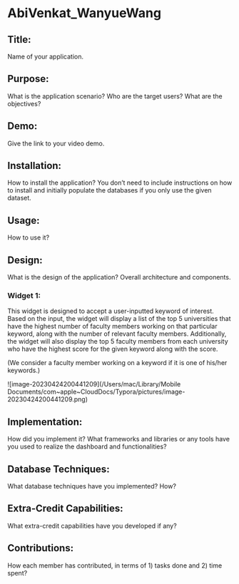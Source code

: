 # AbiVenkat_WanyueWang

## Title: 

Name of your application.

## Purpose: 
What is the application scenario? Who are the target users? What are the objectives?

## Demo: 

Give the link to your video demo. 

## Installation: 

How to install the application? You don’t need to include instructions on how to install and initially populate the databases if you only use the given dataset.

## Usage: 

How to use it? 

## Design: 

What is the design of the application? Overall architecture and components.



### Widget 1:

This widget is designed to accept a user-inputted keyword of interest. Based on the input, the widget will display a list of the top 5 universities that have the highest number of faculty members working on that particular keyword, along with the number of relevant faculty members. Additionally, the widget will also display the top 5 faculty members from each university who have the highest score for the given keyword along with the score. 

(We consider a faculty member working on a keyword if it is one of his/her keywords.)



![image-20230424200441209](/Users/mac/Library/Mobile Documents/com~apple~CloudDocs/Typora/pictures/image-20230424200441209.png)



## Implementation: 

How did you implement it? What frameworks and libraries or any tools have you used to realize the dashboard and functionalities?

## Database Techniques: 

What database techniques have you implemented? How?

## Extra-Credit Capabilities: 

What extra-credit capabilities have you developed if any?

## Contributions: 

How each member has contributed, in terms of 1) tasks done and 2) time spent?
